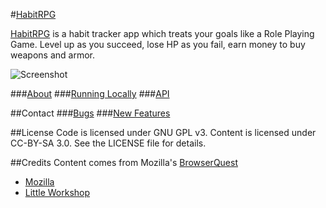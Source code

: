 #[HabitRPG](http://habitrpg.com/)

[HabitRPG](http://habitrpg.com/) is a habit tracker app which treats your goals like a Role Playing Game. Level up as you succeed, lose HP as you fail, earn money to buy weapons and armor.

![Screenshot](https://raw.github.com/lefnire/habitrpg/master/public/img/screenshot.jpeg "Screenshot")

###[About](https://habitrpg.com/splash.html)
###[Running Locally](https://github.com/lefnire/habitrpg/wiki/Running-Locally)
###[API](https://github.com/lefnire/habitrpg/wiki/API)

##Contact
###[Bugs](https://github.com/lefnire/habitrpg/issues)
###[New Features](https://trello.com/board/habitrpg/50e5d3684fe3a7266b0036d6)

##License
Code is licensed under GNU GPL v3. Content is licensed under CC-BY-SA 3.0.
See the LICENSE file for details.

##Credits
Content comes from Mozilla's [BrowserQuest](http://browserquest.mozilla.org/) 

 * [Mozilla](http://mozilla.org)
 * [Little Workshop](http://www.littleworkshop.fr)
